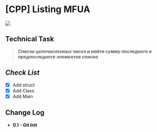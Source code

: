 # [CPP] Listing **MFUA**
![](https://img.shields.io/badge/C++-green)

## Technical Task
> ***Список целочисленных чисел и найти сумму последнего и предпоследнего элементов списка***

## ***Check List***
- [X] Add struct
- [X] Add Class
- [X] Add Main 

## Change Log
+ **0.1 - Git Init**
